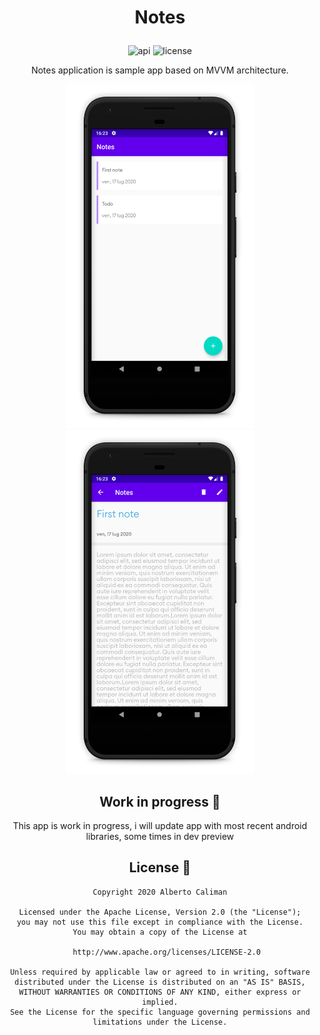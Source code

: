 
# <p align="center">Notes</p>

<p align="center">
<img alt="api" src="https://img.shields.io/badge/API-21%2B-green?logo=android"/>
<img alt="license" src="https://img.shields.io/github/license/hongbeomi/FindTaek?color=blue&logo=apache"/>
</p>

<p align="center">Notes application is sample app based on MVVM architecture.</br>
</p>

<div align="center">
  <img src="screen/home.jpg" width="300" height="550">
    <space></space>
  <img src="screen/detail.jpg" width="300" height="550"
 </div>

<br>


Work in progress 🚧
--
This app is work in progress, i will update app with most recent android libraries, some times in dev preview

License 📄
--

    Copyright 2020 Alberto Caliman

    Licensed under the Apache License, Version 2.0 (the "License");
    you may not use this file except in compliance with the License.
    You may obtain a copy of the License at

       http://www.apache.org/licenses/LICENSE-2.0

    Unless required by applicable law or agreed to in writing, software
    distributed under the License is distributed on an "AS IS" BASIS,
    WITHOUT WARRANTIES OR CONDITIONS OF ANY KIND, either express or implied.
    See the License for the specific language governing permissions and
    limitations under the License.
